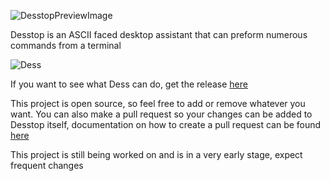 ![DesstopPreviewImage](https://github.com/levi-ivel/Desstop/assets/142150222/d854aa93-a311-4a02-990a-ad02078e4bdf)


Desstop is an ASCII faced desktop assistant that can preform numerous commands from a terminal

![Dess](https://github.com/levi-ivel/Desstop/assets/142150222/9a566154-4a12-47ed-8635-ee5a80d9e260)

If you want to see what Dess can do, get the release [here](https://github.com/levi-ivel/Desstop/releases/tag/V0.1)


This project is open source, so feel free to add or remove whatever you want. You can also make a pull request so your changes can be added to Desstop itself, documentation on how to create a pull request can be found [here](https://docs.github.com/en/pull-requests/collaborating-with-pull-requests/proposing-changes-to-your-work-with-pull-requests/creating-a-pull-request)

This project is still being worked on and is in a very early stage, expect frequent changes
